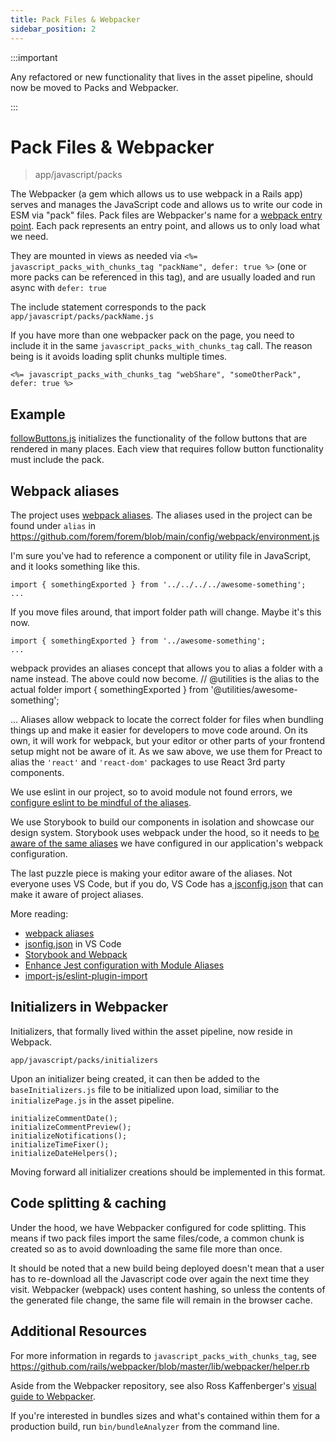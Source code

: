 ```yaml
---
title: Pack Files & Webpacker
sidebar_position: 2
---
```


:::important

Any refactored or new functionality that lives in the asset pipeline, should now be moved to Packs and Webpacker.

:::

# Pack Files & Webpacker

> app/javascript/packs

The Webpacker (a gem which allows us to use webpack in a Rails app) serves and manages the JavaScript code and allows us to write our code in ESM via "pack" files. Pack files are Webpacker's name for a [webpack entry point](https://webpack.js.org/concepts/entry-points/). Each pack represents an entry point, and allows us to only load what we need.

They are mounted in views as needed via `<%= javascript_packs_with_chunks_tag "packName", defer: true %>` (one or more packs can be referenced in this tag), and are usually loaded and run async with `defer: true`

The include statement corresponds to the pack `app/javascript/packs/packName.js`

If you have more than one webpacker pack on the page, you need to include it in
the same `javascript_packs_with_chunks_tag` call. The reason being is it avoids
loading split chunks multiple times.

```erb
<%= javascript_packs_with_chunks_tag "webShare", "someOtherPack", defer: true %>
```

## Example

[followButtons.js](https://github.com/forem/forem/blob/d14db7534934319a343f786c21291f4d916507c1/app/views/articles/show.html.erb#L241-L242) initializes the functionality of the follow buttons that are rendered in many places. Each view that requires follow button functionality must include the pack.


## Webpack aliases

The project uses
[webpack aliases](https://webpack.js.org/configuration/resolve/#resolvealias).
The aliases used in the project can be found under `alias` in
https://github.com/forem/forem/blob/main/config/webpack/environment.js

I'm sure you've had to reference a component or utility file in JavaScript, and it looks something like this.

```
import { somethingExported } from '../../../../awesome-something';
...
```

If you move files around, that import folder path will change. Maybe it's this now.

```
import { somethingExported } from '../awesome-something';
...
```

webpack provides an aliases concept that allows you to alias a folder with a name instead. The above could now become.
// @utilities is the alias to the actual folder
import { somethingExported } from '@utilities/awesome-something';

...
Aliases allow webpack to locate the correct folder for files when bundling things up and make it easier for developers to move code around. On its own, it will work for webpack, but your editor or other parts of your frontend setup might not be aware of it. As we saw above, we use them for Preact to alias the `'react'` and `'react-dom'` packages to use React 3rd party components.

We use eslint in our project, so to avoid module not found errors, we [configure eslint to be mindful of the aliases](https://github.com/forem/forem/blob/0024fe40d6ade998a216216b00f157fa7f49e1c0/app/javascript/.eslintrc.js#L23-L37).

We use Storybook to build our components in isolation and showcase our design system. Storybook uses webpack under the hood, so it needs to [be aware of the same aliases](https://github.com/forem/forem/blob/0024fe40d6ade998a216216b00f157fa7f49e1c0/app/javascript/.storybook/main.js#L76-L79) we have configured in our application's webpack configuration.

The last puzzle piece is making your editor aware of the aliases. Not everyone uses VS Code, but if you do, VS Code has a[ jsconfig.json](https://github.com/forem/forem/blob/0024fe40d6ade998a216216b00f157fa7f49e1c0/jsconfig.json#L5-L9) that can make it aware of project aliases.

More reading:

- [webpack aliases](https://webpack.js.org/configuration/resolve/#resolvealias)
- [jsonfig.json](https://code.visualstudio.com/docs/languages/jsconfig) in VS Code
- [Storybook and Webpack](https://storybook.js.org/docs/react/configure/webpack)
- [Enhance Jest configuration with Module Aliases](https://alexjover.com/blog/enhance-jest-configuration-with-module-aliases/)
- [import-js/eslint-plugin-import](https://github.com/import-js/eslint-plugin-import/tree/main/resolvers/webpack)


## Initializers in Webpacker

Initializers, that formally lived within the asset pipeline, now reside in Webpack. 

```
app/javascript/packs/initializers
```

Upon an initializer being created, it can then be added to the `baseInitializers.js` file to be initialized upon load, similiar to the `initializePage.js` in the asset pipeline.

```
initializeCommentDate();
initializeCommentPreview();
initializeNotifications();
initializeTimeFixer();
initializeDateHelpers();

```

Moving forward all initializer creations should be implemented in this format.

## Code splitting & caching

Under the hood, we have Webpacker configured for code splitting. This means if two pack files import the same files/code, a common chunk is created so as to avoid downloading the same file more than once.

It should be noted that a new build being deployed doesn't mean that a user has to re-download all the Javascript code over again the next time they visit. Webpacker (webpack) uses content hashing, so unless the contents of the generated file change, the same file will remain in the browser cache.

## Additional Resources

For more information in regards to `javascript_packs_with_chunks_tag`, see
https://github.com/rails/webpacker/blob/master/lib/webpacker/helper.rb

Aside from the Webpacker repository, see also Ross Kaffenberger's
[visual guide to Webpacker](https://rossta.net/blog/visual-guide-to-webpacker.html).

If you're interested in bundles sizes and what's contained within them for a
production build, run `bin/bundleAnalyzer` from the command line.